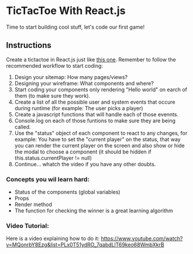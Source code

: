 # TicTacToe With React.js

Time to start building cool stuff, let's code our first game! 

## Instructions

Create a tictactoe in React.js just like [this one](https://projects.breatheco.de/p/javascript/junior/games/tictactoe/). Remember to follow the recommended workflow to start coding:

1. Design your sitemap: How many pages/views?
2. Designing your wireframe: What components and where?
3. Start coding your components only rendering "Hello world" on earch of them (to make sure they work).
4. Create a list of all the possible user and system events that occure during runtime (for example: The user picks a player)
6. Create a javascript functions that will handle each of those evennts.
7. Console.log on each of those funtions to make sure they are being called.
8. Use the "status" object of each component to react to any changes, for example: You have to set the "current player" on the status, that way you can
render the current player on the screen and also show or hide the modal to choose a component (it should be hidden if this.status.currentPlayer != null)
9. Continue... whatch the video if you have any other doubts.

### Concepts you wil learn hard:

- Status of the components (global variables)
- Props
- Render method
- The function for checking the winner is a great learning algorithm

### Video Tutorial:

Here is a video explaining how to do it: https://www.youtube.com/watch?v=MQonrbY8Ezg&list=PLx0T51ydRO_7qabdLlT69keo68WmbXkrB

